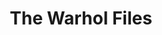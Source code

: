 ---
ee_id_thing: '4153'
site: '1'
type: '2'
inv_num: 2014-024
add_credit:
url: 2014-024-the-warhol-files
title: The Warhol Files
year: '2014'
display_year: '2014'
medium: Essay
dims:
pitch: "​Text about the super fun Warhol Amiga preservation project I did (w / The
  Carnegie Computer Club, The Carnegie Museum of Art, The Andy Warhol Museum, and
  The Frank-Ratchye STUDIO for Creative Inquiry). Also covers more general thoughts
  on preservation / performance. ;-)"
ps:
live_url: http://artforum.com/inprint/id=46874
youtube:
https://github.com/coryarcangel/alu:
imgs: the-warhol-files-2014-024-digital-database-ih.jpg
subheading:
download:
commission:
related: "[4103] [2012-029-andy-warhol-amiga-preservation] 2012-029 Andy Warhol Amiga
  Preservation"
layout: things-i-made
---